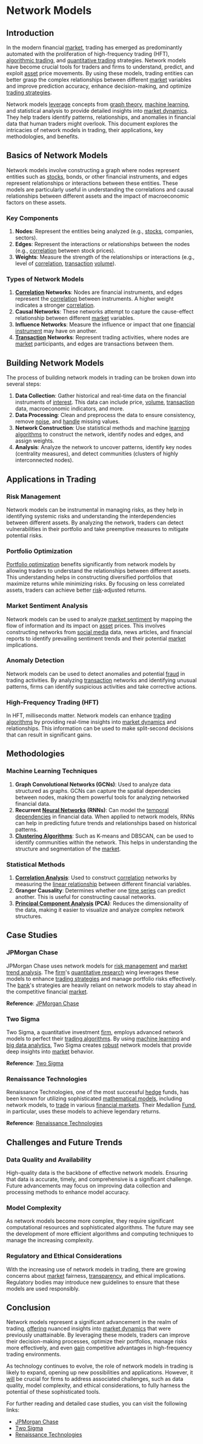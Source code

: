 # Network Models

## Introduction

In the modern financial [market](../m/market.md), trading has emerged as predominantly automated with the proliferation of high-frequency trading (HFT), [algorithmic trading](../a/algorithmic_trading.md), and [quantitative trading](../q/quantitative_trading.md) strategies. Network models have become crucial tools for traders and firms to understand, predict, and exploit [asset](../a/asset.md) price movements. By using these models, trading entities can better grasp the complex relationships between different [market](../m/market.md) variables and improve prediction accuracy, enhance decision-making, and optimize [trading strategies](../t/trading_strategies.md).

Network models [leverage](../l/leverage.md) concepts from [graph theory](../g/graph_theory_in_trading.md), [machine learning](../m/machine_learning.md), and statistical analysis to provide detailed insights into [market dynamics](../m/market_dynamics.md). They help traders identify patterns, relationships, and anomalies in financial data that human traders might overlook. This document explores the intricacies of network models in trading, their applications, key methodologies, and benefits.

## Basics of Network Models

Network models involve constructing a graph where nodes represent entities such as [stocks](../s/stock.md), bonds, or other financial instruments, and edges represent relationships or interactions between these entities. These models are particularly useful in understanding the correlations and causal relationships between different assets and the impact of macroeconomic factors on these assets.

### Key Components

1. **Nodes**: Represent the entities being analyzed (e.g., [stocks](../s/stock.md), companies, sectors).
2. **Edges**: Represent the interactions or relationships between the nodes (e.g., [correlation](../c/correlation.md) between stock prices).
3. **Weights**: Measure the strength of the relationships or interactions (e.g., level of [correlation](../c/correlation.md), [transaction](../t/transaction.md) [volume](../v/volume.md)).

### Types of Network Models

1. **[Correlation](../c/correlation.md) Networks**: Nodes are financial instruments, and edges represent the [correlation](../c/correlation.md) between instruments. A higher weight indicates a stronger [correlation](../c/correlation.md).
2. **Causal Networks**: These networks attempt to capture the cause-effect relationship between different [market](../m/market.md) variables.
3. **Influence Networks**: Measure the influence or impact that one [financial instrument](../f/financial_instrument.md) may have on another.
4. **[Transaction](../t/transaction.md) Networks**: Represent trading activities, where nodes are [market](../m/market.md) participants, and edges are transactions between them.

## Building Network Models

The process of building network models in trading can be broken down into several steps:

1. **Data Collection**: Gather historical and real-time data on the financial instruments of [interest](../i/interest.md). This data can include price, [volume](../v/volume.md), [transaction](../t/transaction.md) data, macroeconomic indicators, and more.
2. **Data Processing**: Clean and preprocess the data to ensure consistency, remove [noise](../n/noise.md), and [handle](../h/handle.md) missing values.
3. **Network Construction**: Use statistical methods and machine [learning algorithms](../l/learning_algorithms_in_trading.md) to construct the network, identify nodes and edges, and assign weights.
4. **Analysis**: Analyze the network to uncover patterns, identify key nodes (centrality measures), and detect communities (clusters of highly interconnected nodes).

## Applications in Trading

### Risk Management

Network models can be instrumental in managing risks, as they help in identifying systemic risks and understanding the interdependencies between different assets. By analyzing the network, traders can detect vulnerabilities in their portfolio and take preemptive measures to mitigate potential risks.

### Portfolio Optimization

[Portfolio optimization](../p/portfolio_optimization.md) benefits significantly from network models by allowing traders to understand the relationships between different assets. This understanding helps in constructing diversified portfolios that maximize returns while minimizing risks. By focusing on less correlated assets, traders can achieve better [risk](../r/risk.md)-adjusted returns.

### Market Sentiment Analysis

Network models can be used to analyze [market sentiment](../m/market_sentiment.md) by mapping the flow of information and its impact on [asset](../a/asset.md) prices. This involves constructing networks from [social media](../s/social_media.md) data, news articles, and financial reports to identify prevailing sentiment trends and their potential [market](../m/market.md) implications.

### Anomaly Detection

Network models can be used to detect anomalies and potential [fraud](../f/fraud.md) in trading activities. By analyzing [transaction](../t/transaction.md) networks and identifying unusual patterns, firms can identify suspicious activities and take corrective actions.

### High-Frequency Trading (HFT)

In HFT, milliseconds matter. Network models can enhance [trading algorithms](../t/trading_algorithms.md) by providing real-time insights into [market dynamics](../m/market_dynamics.md) and relationships. This information can be used to make split-second decisions that can result in significant gains.

## Methodologies

### Machine Learning Techniques

1. **Graph Convolutional Networks (GCNs)**: Used to analyze data structured as graphs. GCNs can capture the spatial dependencies between nodes, making them powerful tools for analyzing networked financial data.
2. **Recurrent [Neural Networks](../n/neural_networks_in_trading.md) (RNNs)**: Can model the [temporal dependencies](../t/temporal_dependencies_in_trading.md) in financial data. When applied to network models, RNNs can help in predicting future trends and relationships based on historical patterns.
3. **[Clustering Algorithms](../c/clustering_algorithms.md)**: Such as K-means and DBSCAN, can be used to identify communities within the network. This helps in understanding the structure and segmentation of the [market](../m/market.md).

### Statistical Methods

1. **[Correlation Analysis](../c/correlation_analysis.md)**: Used to construct [correlation](../c/correlation.md) networks by measuring the [linear relationship](../l/linear_relationship.md) between different financial variables.
2. **Granger Causality**: Determines whether one [time series](../t/time_series.md) can predict another. This is useful for constructing causal networks.
3. **[Principal Component Analysis](../p/principal_component_analysis_(pca).md) (PCA)**: Reduces the dimensionality of the data, making it easier to visualize and analyze complex network structures.

## Case Studies

### JPMorgan Chase

JPMorgan Chase uses network models for [risk management](../r/risk_management.md) and [market trend analysis](../m/market_trend_analysis.md). The [firm](../f/firm.md)'s [quantitative research](../q/quantitative_research.md) wing leverages these models to enhance [trading strategies](../t/trading_strategies.md) and manage portfolio risks effectively. The [bank](../b/bank.md)'s strategies are heavily reliant on network models to stay ahead in the competitive financial [market](../m/market.md).

**Reference**: [JPMorgan Chase](https://www.jpmorganchase.com)

### Two Sigma

Two Sigma, a quantitative investment [firm](../f/firm.md), employs advanced network models to perfect their [trading algorithms](../t/trading_algorithms.md). By using [machine learning](../m/machine_learning.md) and [big data analytics](../b/big_data_analytics_in_trading.md), Two Sigma creates [robust](../r/robust.md) network models that provide deep insights into [market](../m/market.md) behavior.

**Reference**: [Two Sigma](https://www.twosigma.com)

### Renaissance Technologies

Renaissance Technologies, one of the most successful [hedge](../h/hedge.md) funds, has been known for utilizing sophisticated [mathematical models](../m/mathematical_models_in_trading.md), including network models, to [trade](../t/trade.md) in various [financial markets](../f/financial_market.md). Their Medallion [Fund](../f/fund.md), in particular, uses these models to achieve legendary returns.

**Reference**: [Renaissance Technologies](https://www.rentec.com)

## Challenges and Future Trends

### Data Quality and Availability

High-quality data is the backbone of effective network models. Ensuring that data is accurate, timely, and comprehensive is a significant challenge. Future advancements may focus on improving data collection and processing methods to enhance model accuracy.

### Model Complexity

As network models become more complex, they require significant computational resources and sophisticated algorithms. The future may see the development of more efficient algorithms and computing techniques to manage the increasing complexity.

### Regulatory and Ethical Considerations

With the increasing use of network models in trading, there are growing concerns about [market](../m/market.md) fairness, [transparency](../t/transparency.md), and ethical implications. Regulatory bodies may introduce new guidelines to ensure that these models are used responsibly.

## Conclusion

Network models represent a significant advancement in the realm of trading, [offering](../o/offering.md) nuanced insights into [market dynamics](../m/market_dynamics.md) that were previously unattainable. By leveraging these models, traders can improve their decision-making processes, optimize their portfolios, manage risks more effectively, and even [gain](../g/gain.md) competitive advantages in high-frequency trading environments.

As technology continues to evolve, the role of network models in trading is likely to expand, opening up new possibilities and applications. However, it [will](../w/will.md) be crucial for firms to address associated challenges, such as data quality, model complexity, and ethical considerations, to fully harness the potential of these sophisticated tools.

For further reading and detailed case studies, you can visit the following links:
- [JPMorgan Chase](https://www.jpmorganchase.com)
- [Two Sigma](https://www.twosigma.com)
- [Renaissance Technologies](https://www.rentec.com)
